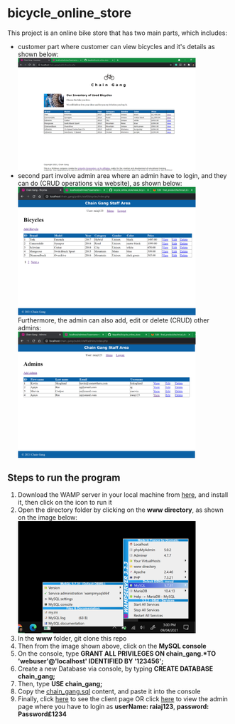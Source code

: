 # bicycle_online_store

This project is an online bike store that has two main parts, which includes:
- customer part where customer can view bicycles and it's details as shown below:<br><img src="https://github.com/AjayaRai/bicycle_online_store/blob/main/images/view_bicycles_user.png" alt="drawing" width="400"/>
- second part involve admin area where an admin have to login, and they can do (CRUD operations via website), as shown below:<br><img src="https://github.com/AjayaRai/bicycle_online_store/blob/main/images/view_bicycles_admin.png" alt="drawing" width="400"/><br>Furthermore, the admin can also add, edit or delete (CRUD) other admins:<br><img src="https://github.com/AjayaRai/bicycle_online_store/blob/main/images/view_admins.png" alt="drawing" width="400"/>

## Steps to run the program
1. Download the WAMP server in your local machine from [here](https://sourceforge.net/projects/wampserver/), and install it, then click on the icon to run it
2. Open the directory folder by clicking on the <b>www directory</b>, as shown on the image below:<br><img src="https://github.com/AjayaRai/bicycle_online_store/blob/main/images/mySql_console.png" alt="drawing" width="400"/>
3. In the <b>www</b> folder, git clone this repo
4. Then from the image shown above, click on the <b>MySQL console</b>
5. On the console, type <b>GRANT ALL PRIVILEGES ON chain_gang.*TO 'webuser'@'localhost' IDENTIFIED BY '123456';</b>
6. Create a new Database via console, by typing <b>CREATE DATABASE chain_gang;</b>
7. Then, type <b>USE chain_gang;</b>
8. Copy the [chain_gang.sql](https://github.com/AjayaRai/bicycle_online_store/blob/main/chain_gang/chain_gang.sql) content, and paste it into the console
9. Finally, click [here](http://localhost/bicycle_online_store/chain_gang/public/) to see the client page OR click [here](http://localhost/bicycle_online_store/chain_gang/public/staff/) to view the admin page where you have to login as <b>userName: raiaj123</b>, <b>password: Password£1234</b>
